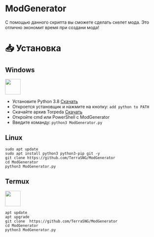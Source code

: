 # ModGenerator

С помощью данного скрипта вы сможете сделать скелет мода. Это отлично экономит время при создани мода!

# 📥 Установка

<h2>Windows</h2> <img src="https://cdn.iconscout.com/icon/free/png-256/windows-221-1175066.png" width="50" height="50">  

  - Установите Python 3.8 [Скачать](https://www.python.org/downloads/release/python-38)
  - Откроется установщик и нажмите на кнопку: `add python to PATH`
  - Скачайте архив Torpeda <a href="https://github.com/TerraSNG/ModGenerator/archive/refs/heads/main.zip" target="blank">Скачать</a>
  - Откройте cmd или PowerShell с ModGenerator
  - Введите команду: `python3 ModGenerator.py `

<h2> Linux</h2>

```
sudo apt update
sudo apt install python3 python3-pip git -y
git clone https://github.com/TerraSNG/ModGenerator
cd ModGenerator
python3 ModGenerator.py
```

<h2> Termux</h2><img src="https://brandslogos.com/wp-content/uploads/images/large/terminal-logo.png" width="50" height="50">  

```
apt update
apt upgrade
git clone  https://github.com/TerraSNG/ModGenerator
cd ModGenerator
python3 ModGenerator.py
```
